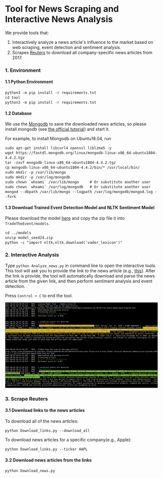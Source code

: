 # Tool for News Scraping and Interactive News Analysis

We provide tools that:

1. Interactively analyze a news article's influence to the market based on web scraping, event detection and sentiment analysis.
2. Scrapes [Reuters](https://www.reuters.com/) to download all company-specific news articles from 2017.





### 1. Environment

#### 1.1 Python Environment

```
python3 -m pip install -r requirements.txt
cd tool
python3 -m pip install -r requirements.txt
```



#### 1.2 Database

We use the [Mongodb](https://www.mongodb.com/) to save the downloaded news articles, so please install mongodb (see [the official tutorial](https://docs.mongodb.com/manual/tutorial/install-mongodb-on-ubuntu/)) and start it.

For example, to install Mongodb on Ubuntu18.04, run

```
sudo apt-get install libcurl4 openssl liblzma5 -y 
wget https://fastdl.mongodb.org/linux/mongodb-linux-x86_64-ubuntu1804-4.4.2.tgz 
tar -zxvf mongodb-linux-x86_64-ubuntu1804-4.4.2.tgz 
cp mongodb-linux-x86_64-ubuntu1804-4.4.2/bin/* /usr/local/bin/ 
sudo mkdir -p /var/lib/mongo
sudo mkdir -p /var/log/mongodb
sudo chown `whoami` /var/lib/mongo     # Or substitute another user
sudo chown `whoami` /var/log/mongodb   # Or substitute another user
mongod --dbpath /var/lib/mongo --logpath /var/log/mongodb/mongod.log --fork
```



#### 1.3 Download Trained Event Detection Model and NLTK Sentiment Model

Please download the model [here](https://drive.google.com/file/d/1PmiVjVsJe5_K28e7s2bweGujZp5kUOo0/view?usp=sharing) and copy the zip file it into `TradeTheEvent/models`.

```
cd ../models
unzip model_seed24.zip
python -c "import nltk;nltk.download('vader_lexicon')"
```


### 2. Interactive Analysis

Type `python Analyze_news.py` in command line to open the interactive tools. This tool will ask you to provide the link to the news article (e.g., [this](https://www.globenewswire.com/en/news-release/2021/04/20/2213717/11536/en/Lydall-Announces-Stock-Repurchase-Program.html)). After the link is provide, the tool will automatically download and parse the news article from the given link, and then perform sentiment analysis and event detection.

Press `Control + C` to end the tool.

![Tool_example](data/Tool_example.jpeg)


### 3. Scrape Reuters

#### 3.1 Download links to the news articles

To download all of the news articles:
```
python Download_links.py --download_all
```

To download news articles for a specific company(e.g., Apple):
```
python Download_links.py --ticker AAPL
```


#### 3.2 Download news articles from the links
```
python Download_news.py
```
